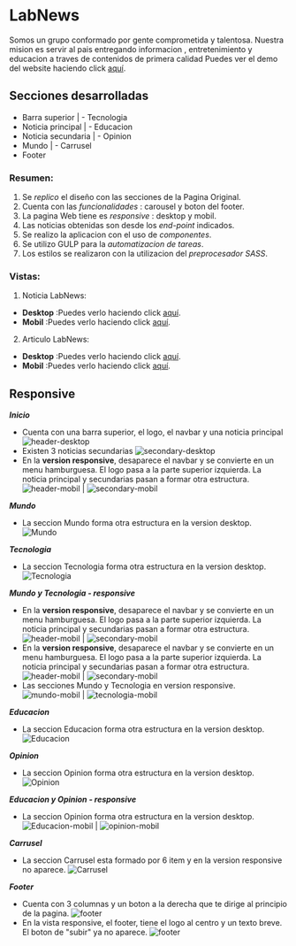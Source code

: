 # LabNews

Somos un grupo conformado por gente comprometida y talentosa. Nuestra mision es servir al pais entregando informacion , entretenimiento y educacion a traves de contenidos de primera calidad  Puedes ver el demo del website haciendo click [aquí](https://labnewproyectofinal.herokuapp.com/).

## Secciones desarrolladas
- Barra superior  |  - Tecnologia  
- Noticia principal | - Educacion
- Noticia secundaria  | - Opinion
- Mundo | - Carrusel
- Footer  

### Resumen:

1. Se *replico* el diseño con las secciones de la Pagina Original.
2. Cuenta con las *funcionalidades* : carousel y boton del footer.
3. La pagina Web tiene es *responsive* : desktop y mobil.
4. Las noticias obtenidas son desde los *end-point* indicados.
5. Se realizo la aplicacion con el uso de *componentes*.
6. Se utilizo GULP para la *automatizacion de tareas*.
7. Los estilos se realizaron con la utilizacion del *preprocesador SASS*.

### Vistas:
1. Noticia LabNews:
- **Desktop** :Puedes verlo haciendo click [aquí](https://drive.google.com/file/d/0B6QwL6rGulDtVFN3dmFVSHNEVEk/view?usp=sharing).
- **Mobil** :Puedes verlo haciendo click [aquí](https://drive.google.com/file/d/0B6QwL6rGulDta2M5Vk1vOE1wTmM/view?usp=sharing).

2. Articulo LabNews:
- **Desktop** :Puedes verlo haciendo click [aquí](https://drive.google.com/file/d/0B6QwL6rGulDtdWRpMXB0S0JrUUk/view?usp=sharing).
- **Mobil** :Puedes verlo haciendo click [aquí](https://drive.google.com/file/d/0B6QwL6rGulDtX2pjV1loRW9KbTg/view?usp=sharing).

## Responsive
__***Inicio***__
- Cuenta con una barra superior, el logo, el navbar y una noticia principal
![header-desktop](vistas/nav.png)
- Existen 3 noticias secundarias
![secondary-desktop](vistas/secondary.png)
- En la **version responsive**, desaparece el navbar y se convierte en un menu hamburguesa. El logo pasa a la parte superior izquierda. La noticia principal y secundarias pasan a formar otra estructura.
![header-mobil](vistas/header-mobil.png) | ![secondary-mobil](vistas/secondary-mobil.png)

__***Mundo***__
- La seccion Mundo forma otra estructura en la version desktop.
![Mundo](vistas/mundo.png)

__***Tecnologia***__
- La seccion Tecnologia forma otra estructura en la version desktop.
![Tecnologia](vistas/tecnologia.png)

__***Mundo y Tecnologia - responsive***__
- En la **version responsive**, desaparece el navbar y se convierte en un menu hamburguesa. El logo pasa a la parte superior izquierda. La noticia principal y secundarias pasan a formar otra estructura.
![header-mobil](vistas/header-mobil.png) | ![secondary-mobil](vistas/secondary-mobil.png)
- En la **version responsive**, desaparece el navbar y se convierte en un menu hamburguesa. El logo pasa a la parte superior izquierda. La noticia principal y secundarias pasan a formar otra estructura.
![header-mobil](vistas/mundo-mobil.png) | ![secondary-mobil](vistas/tecnologia-mobil.png)
- Las secciones Mundo y Tecnologia en version responsive.
![mundo-mobil](vistas/header-mobil.png) | ![tecnologia-mobil](vistas/secondary-mobil.png)

__***Educacion***__
- La seccion Educacion forma otra estructura en la version desktop.
![Educacion](vistas/educacion.png)

__***Opinion***__
- La seccion Opinion forma otra estructura en la version desktop.
![Opinion](vistas/opinion.png)

__***Educacion y Opinion - responsive***__
- La seccion Opinion forma otra estructura en la version desktop.
![Educacion-mobil](vistas/educacion-mobil.png) | ![opinion-mobil](vistas/opinion-mobil.png)

__***Carrusel***__
- La seccion Carrusel esta formado por 6 item y en la version responsive no aparece.
![Carrusel](vistas/carrusel.png)

__***Footer***__
- Cuenta con 3 columnas y un boton a la derecha que te dirige al principio de la pagina.
![footer](vistas/footer.png)
- En la vista responsive, el footer, tiene el logo al centro y un texto breve. El boton de  "subir" ya no aparece.
![footer](vistas/footer-mobil.png)
